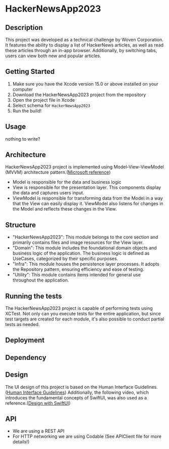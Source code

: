 # HackerNewsApp2023

## Description
This project was developed as a technical challenge by Woven Corporation.
It features the ability to display a list of HackerNews articles,
as well as read these articles through an in-app browser. Additionally,
by switching tabs, users can view both new and popular articles.

## Getting Started
1. Make sure you have the Xcode version 15.0 or above installed on your computer
2. Download the HackerNewsApp2023 project from the repository
3. Open the project file in Xcode
4. Select schema for `HackerNewsApp2023`
5. Run the build!

## Usage
nothing to write?

## Architecture
HackerNewsApp2023 project is implemented using Model-View-ViewModel (MVVM) architecture pattern.([Microsoft reference](https://learn.microsoft.com/en-us/dotnet/architecture/maui/mvvm))

- Model is responsible for the data and business logic
- View is responsible for the presentation layer. This components display the data and captures users input.
- ViewModel is responsible for transforming data from the Model in a way that the View can easily display it. ViewModel also listens for changes in the Model and reflects these changes in the View.  

## Structure
- "HackerNewsApp2023": This module belongs to the core section and primarily contains files and image resources for the View layer.
- "Domain": This module includes the foundational domain objects and business logic of the application. The business logic is defined as UseCases, categorized by their specific purposes.
- "Infra": This module houses the persistence layer processes. It adopts the Repository pattern, ensuring efficiency and ease of testing.
- "Utility": This module contains items intended for general use throughout the application.

## Running the tests
The HackerNewsApp2023 project is capable of performing tests using XCTest.
Not only can you execute tests for the entire application,
but since test targets are created for each module, it's also possible to conduct partial tests as needed.

## Deployment

## Dependency

## Design
The UI design of this project is based on the Human Interface Guidelines.([Human Interface Guidelines](https://developer.apple.com/design/human-interface-guidelines))
Additionally, the following video, which introduces the fundamental concepts of SwiftUI, was also used as a reference.([Design with SwiftUI](https://developer.apple.com/videos/play/wwdc2023/10115/))

## API
- We are using a REST API
- For HTTP networking we are using Codable (See APIClient file for more details!)

